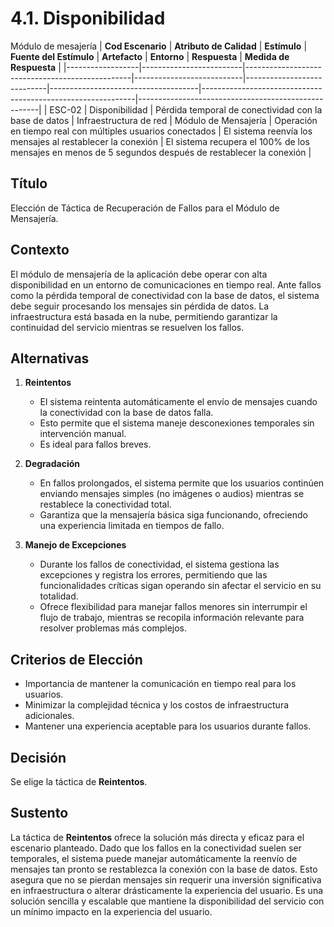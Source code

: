 # 4.1. Disponibilidad

Módulo de mesajería
| **Cod Escenario** | **Atributo de Calidad** | **Estímulo**                                    | **Fuente del Estímulo**   | **Artefacto**              | **Entorno**                         | **Respuesta**                                                | **Medida de Respuesta**                             |
|------------------|-------------------------|-------------------------------------------------|---------------------------|----------------------------|-------------------------------------|-------------------------------------------------------------|-----------------------------------------------------|
| ESC-02           | Disponibilidad           | Pérdida temporal de conectividad con la base de datos | Infraestructura de red     | Módulo de Mensajería       | Operación en tiempo real con múltiples usuarios conectados   | El sistema reenvía los mensajes al restablecer la conexión | El sistema recupera el 100% de los mensajes en menos de 5 segundos después de restablecer la conexión |

## Título  
Elección de Táctica de Recuperación de Fallos para el Módulo de Mensajería.

## Contexto  
El módulo de mensajería de la aplicación debe operar con alta disponibilidad en un entorno de comunicaciones en tiempo real. Ante fallos como la pérdida temporal de conectividad con la base de datos, el sistema debe seguir procesando los mensajes sin pérdida de datos. La infraestructura está basada en la nube, permitiendo garantizar la continuidad del servicio mientras se resuelven los fallos.

## Alternativas

1. **Reintentos**  
   - El sistema reintenta automáticamente el envío de mensajes cuando la conectividad con la base de datos falla.  
   - Esto permite que el sistema maneje desconexiones temporales sin intervención manual.
   - Es ideal para fallos breves.

2. **Degradación**  
   - En fallos prolongados, el sistema permite que los usuarios continúen enviando mensajes simples (no imágenes o audios) mientras se restablece la conectividad total.
   - Garantiza que la mensajería básica siga funcionando, ofreciendo una experiencia limitada en tiempos de fallo.

3. **Manejo de Excepciones**  
   - Durante los fallos de conectividad, el sistema gestiona las excepciones y registra los errores, permitiendo que las funcionalidades críticas sigan operando sin afectar el servicio en su totalidad.
   - Ofrece flexibilidad para manejar fallos menores sin interrumpir el flujo de trabajo, mientras se recopila información relevante para resolver problemas más complejos.

## Criterios de Elección
- Importancia de mantener la comunicación en tiempo real para los usuarios.
- Minimizar la complejidad técnica y los costos de infraestructura adicionales.
- Mantener una experiencia aceptable para los usuarios durante fallos.

## Decisión  
Se elige la táctica de **Reintentos**.

## Sustento  
La táctica de **Reintentos** ofrece la solución más directa y eficaz para el escenario planteado. Dado que los fallos en la conectividad suelen ser temporales, el sistema puede manejar automáticamente la reenvío de mensajes tan pronto se restablezca la conexión con la base de datos. Esto asegura que no se pierdan mensajes sin requerir una inversión significativa en infraestructura o alterar drásticamente la experiencia del usuario. Es una solución sencilla y escalable que mantiene la disponibilidad del servicio con un mínimo impacto en la experiencia del usuario.
